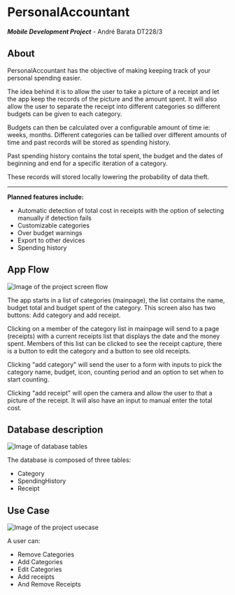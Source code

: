 <style>
  img {
    text-align: center;
  }
</style>

# PersonalAccountant
**_Mobile Development Project_** - André Barata DT228/3


## About
PersonalAccountant has the objective of making keeping track of your personal spending easier.

The idea behind it is to allow the user to take a picture of a receipt and let the app keep the records of the picture and the amount spent. It will also allow the user to separate the receipt into different categories so different budgets can be given to each category.

Budgets can then be calculated over a configurable amount of time ie: weeks, months. Different categories can be tallied over different amounts of time and past records will be stored as spending history.

Past spending history contains the total spent, the budget and the dates of beginning and end for a specific iteration of a category.

These records will stored locally lowering the probability of data theft.

---


**Planned features include:**

* Automatic detection of total cost in receipts
with the option of selecting manually if detection fails
* Customizable categories
* Over budget warnings
* Export to other devices
* Spending history

<!-- \clearpage -->


## App Flow

![Image of the project screen flow](README_images/AppFlow.png)

The app starts in a list of categories (mainpage), the list contains the name, budget total and budget spent of the category. This screen also has two buttons: Add category and add receipt.

Clicking on a member of the category list in mainpage will send to a page (receipts) with a current receipts list that displays the date and the money spent. Members of this list can be clicked to see the receipt capture, there is a button to edit the category and a button to see old receipts.

Clicking "add category" will send the user to a form with inputs to pick the category name, budget, icon, counting period and an option to set when to start counting.

Clicking "add receipt" will open the camera and allow the user to that a picture of the receipt. It will also have an input to manual enter the total cost.

<!-- \clearpage -->

## Database description

![Image of database tables](README_images/PersonalAccountant.png)

The database is composed of three tables:

* Category
* SpendingHistory
* Receipt

<!-- \clearpage  -->

## Use Case

![Image of the project usecase](README_images/UseCase.png)

A user can:

* Remove Categories
* Add Categories
* Edit Categories
* Add receipts
* And Remove Receipts

<!-- \clearpage -->
